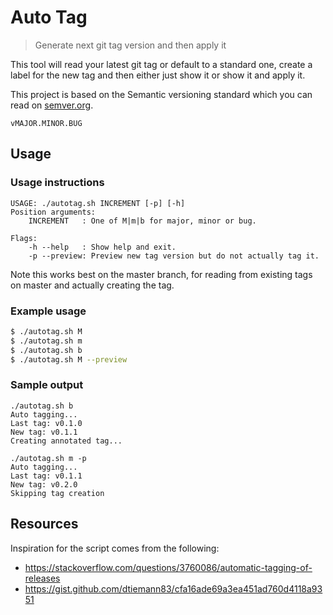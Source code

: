 # Auto Tag
> Generate next git tag version and then apply it

This tool will read your latest git tag or default to a standard one, create a label for the new tag and then either just show it or show it and apply it.

This project is based on the Semantic versioning standard which you can read on [semver.org](https://semver.org/).

```
vMAJOR.MINOR.BUG
```

## Usage

### Usage instructions

```
USAGE: ./autotag.sh INCREMENT [-p] [-h]
Position arguments:
    INCREMENT   : One of M|m|b for major, minor or bug.

Flags:
    -h --help   : Show help and exit.
    -p --preview: Preview new tag version but do not actually tag it.
```

Note this works best on the master branch, for reading from existing tags on master and actually creating the tag.

### Example usage

```bash
$ ./autotag.sh M
$ ./autotag.sh m
$ ./autotag.sh b
$ ./autotag.sh M --preview
```

### Sample output

```
./autotag.sh b
Auto tagging...
Last tag: v0.1.0
New tag: v0.1.1
Creating annotated tag...
```

```
./autotag.sh m -p
Auto tagging...
Last tag: v0.1.1
New tag: v0.2.0
Skipping tag creation
```

## Resources

Inspiration for the script comes from the following:
- https://stackoverflow.com/questions/3760086/automatic-tagging-of-releases
- https://gist.github.com/dtiemann83/cfa16ade69a3ea451ad760d4118a9351
